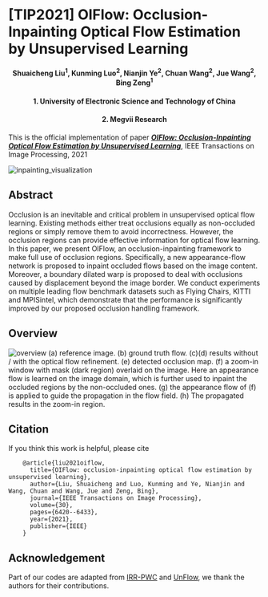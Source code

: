 # [TIP2021] OIFlow: Occlusion-Inpainting Optical Flow Estimation by Unsupervised Learning

<h4 align="center"> Shuaicheng Liu<sup>1</sup>, Kunming Luo<sup>2</sup>, Nianjin Ye<sup>2</sup>, Chuan Wang<sup>2</sup>, Jue Wang<sup>2</sup>, Bing Zeng<sup>1</sup></h4>
<h4 align="center"> 1. University of Electronic Science and Technology of China</h4>
<h4 align="center"> 2. Megvii Research </h4>

This is the official implementation of paper [***OIFlow: Occlusion-Inpainting Optical Flow Estimation by Unsupervised Learning***](http://liushuaicheng.org/TIP/OIFlow.pdf), IEEE Transactions on Image Processing, 2021

![inpainting_visualization](./images/gif_v2_1.gif)

## Abstract
Occlusion is an inevitable and critical problem in unsupervised optical flow learning. Existing methods either treat occlusions equally as non-occluded regions or simply remove them to avoid incorrectness. However, the occlusion regions can provide effective information for optical flow learning. In this paper, we present OIFlow, an occlusion-inpainting framework to make full use of occlusion regions. Specifically, a new appearance-flow network is proposed to inpaint occluded flows based on the image content. Moreover, a boundary dilated warp is proposed to deal with occlusions caused by displacement beyond the image border. We conduct experiments on multiple leading flow benchmark datasets such as Flying Chairs, KITTI and MPISintel, which demonstrate that the performance is significantly improved by our proposed occlusion handling framework.

## Overview
![overview](https://user-images.githubusercontent.com/1344482/181241630-6a8fc87f-4c34-49e8-94e8-ab00e5c66bfd.JPG)
(a) reference image. (b) ground truth flow. (c)(d) results without / with the optical flow refinement. (e) detected occlusion map. (f) a zoom-in window with mask (dark region) overlaid on the image. Here an appearance flow is learned on the image domain, which is further used to inpaint the occluded regions by the non-occluded ones. (g) the appearance flow of (f) is applied to guide the propagation in the flow field. (h) The propagated results in the zoom-in region.


## Citation
If you think this work is helpful, please cite
```
    @article{liu2021oiflow,
      title={OIFlow: occlusion-inpainting optical flow estimation by unsupervised learning},
      author={Liu, Shuaicheng and Luo, Kunming and Ye, Nianjin and Wang, Chuan and Wang, Jue and Zeng, Bing},
      journal={IEEE Transactions on Image Processing},
      volume={30},
      pages={6420--6433},
      year={2021},
      publisher={IEEE}
    }
```
## Acknowledgement
Part of our codes are adapted from [IRR-PWC](https://github.com/visinf/irr) and [UnFlow](https://github.com/simonmeister/UnFlow), we thank the authors for their contributions.
